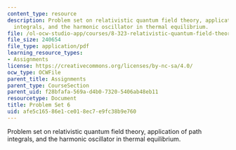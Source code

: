 ```yaml
---
content_type: resource
description: Problem set on relativistic quantum field theory, application of path
  integrals, and the harmonic oscillator in thermal equilibrium.
file: /ol-ocw-studio-app/courses/8-323-relativistic-quantum-field-theory-i-spring-2008/afe5c16586e1ce018ec7e9fc38b9e760_ft1ps06_08_1.pdf
file_size: 240654
file_type: application/pdf
learning_resource_types:
- Assignments
license: https://creativecommons.org/licenses/by-nc-sa/4.0/
ocw_type: OCWFile
parent_title: Assignments
parent_type: CourseSection
parent_uid: f28bfafa-569a-d4b0-7320-5406ab48eb11
resourcetype: Document
title: Problem Set 6
uid: afe5c165-86e1-ce01-8ec7-e9fc38b9e760
---
```

Problem set on relativistic quantum field theory, application of path integrals, and the harmonic oscillator in thermal equilibrium.